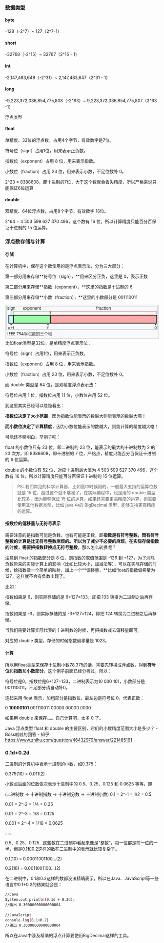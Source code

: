 ### 数据类型

#### byte 
-128（-2^7）~ 127（2^7-1）

#### short
-32768（-2^15）~ 32767（2^15 - 1）

#### int
-2,147,483,648（-2^31）~ 2,147,483,647（2^31 - 1）

#### long
-9,223,372,036,854,775,808（-2^63）~ 9,223,372,036,854,775,807（2^63 -1）

浮点类型

#### float 
单精度、32位的浮点数，占用4个字节，有效数字是7位。

符号位（sign）占用1位，用来表示正负数。

指数位（exponent）占用 8 位，用来表示指数。

小数位（fraction）占用 23 位，用来表示小数，不足位数补 0。

2^23 = 8388608，即十进制的7位，大于这个数就会丢失精度，所以严格来说只能保证6位运算

#### double
双精度、64位浮点数，占用8个字节，有效数字 16位。

2^64 = 4 503 599 627 370 496，这个数有 16 位，所以计算精度只能百分百保证十进制的 15 位运算。


### 浮点数存储与计算

#### 存储

在计算机中，保存这个数使用的是浮点表示法，分为三大部分：

第一部分用来存储**符号位（sign），**用来区分正负，这里是 0，表示正数

第二部分用来存储**指数（exponent），**这里的指数是十进制的 6

第三部分用来存储**小数（fraction），**这里的小数部分是 001110011

![](Assets/1521427356-9554-b0a050cc2d1e944db484c61bf-hd.jpg)
比如float类型是32位，是单精度浮点表示法：

符号位（sign）占用1位，用来表示正负数。

指数位（exponent）占用 8 位，用来表示指数。

小数位（fraction）占用 23 位，用来表示小数，不足位数补 0。

而 double 类型是 64 位，是双精度浮点表示法：

符号位占用 1 位，指数位占用 11 位，小数位占用 52 位。

到这里其实已经可以隐隐看出：

**指数位决定了大小范围**，因为指数位能表示的数越大则能表示的数越大嘛！

**而小数位决定了计算精度**，因为小数位能表示的数越大，则能计算的精度越大咯！

可能还不够明白，举例子吧：

float 的小数位只有 23 位，即二进制的 23 位，能表示的最大的十进制数为 2 的 23 次方，即 8388608，即十进制的 7 位，严格点，精度只能百分百保证十进制的 6 位运算。

double 的小数位有 52 位，对应十进制最大值为 4 503 599 627 370 496，这个数有 16 位，所以计算精度只能百分百保证十进制的 15 位运算。

> PS: 我们常见的科学计算器，比如高中时候用的，一般最大支持的运算位数就是 15 位，超过这个就不够准了。在实际编程中，也是用的 double 类型比较多，因为能够保证 15 位的运算。如果还需要更高精度的运算，则需要使用其他数据类型，比如 java 中的 BigDecimal 类型，能够支持更高精度的运算。

#### 指数位的偏移量与无符号表示

需要注意的是指数可能是负数，也有可能是正数，即**指数是有符号整数，**而有符号整数的计算是比无符号整数麻烦的。所以为了减少不必要的麻烦，在实际存储指数的时候，需要把指数转换成**无符号整数**。那么怎么转换呢？

注意到 float 的指数部分是 8 位，则指数的取值范围是 -126 到 +127，为了消除负数带来的实际计算上的影响（比如比较大小，加减法等），可以在实际存储的时候，给指数做一个简单的映射，加上一个**偏移量，**比如float的指数偏移量为 127，这样就不会有负数出现了。

比如：

指数如果是 6，则实际存储的是 6+127=133，即把 133 转换为二进制之后再存储。

指数如果是 -3，则实际存储的是 -3+127=124，即把 124 转换为二进制之后再存储。

当我们需要计算实际代表的十进制数的时候，再把指数减去偏移量即可。

对应的 double 类型，存储的时候指数偏移量是 1023。

#### 计算

所以用float类型来保存十进制小数78.375的话，需要先转换成浮点数，得到**符号位**和**指数**和**小数部分**。这个例子前面已经分析过，所以：

符号位是0，指数位是6+127=133，二进制表示为10 000 101，小数部分是001110011，不足部分请自动补0。

连起来用 float 表示，加粗部分是指数位，最左边是符号位 0，代表正数：

0 **10000101** 001110011 00000 00000 0000

如果用 double 来保存。。。自己计算吧，太多 0 了。

Java 浮点类型 float 和 double 的主要区别，它们的小数精度范围大小是多少？ - Boss呱呱的回答 - 知乎 https://www.zhihu.com/question/46432979/answer/221485161

### 0.1d+0.2d

二进制的计算机中表示十进制的小数，如0.375：

0.375(10) = 0.011(2)

小数点后面的位数依次表示十进制中的 0.5、0.25、0.125 和 0.0625 等等，即

(二进制数 => 十进制指数 => 十进制分数 => 十进制小数)
0.1 = 2^-1 = 1/2 = 0.5

0.01 = 2^-2 = 1/4 = 0.25

0.01 = 2^-3 = 1/8 = 0.125

0.001 = 2^-4 = 1/16 = 0.0625

......

0.5、0.25、0.125...这些数在二进制中看起来像是“整数”，每一位都是前一位的一半，但是0.1和0.2这样的数在二进制中的表示就比较复杂了。

0.1(10) = 0.00011001100...(2)

0.2(10) = 0.0011001100...(2)

在二进制中，0.1和0.2这样的数都没法精确表示，所以在Java、JavaScript等一些语言中0.1+0.2的结果就会是：

```bash
//Java
System.out.println(0.1d + 0.2d);
//输出 0.30000000000000004

//JavaScript
console.log(0.1+0.2)
//输出 0.30000000000000004
```

所以在Java中涉及精确的浮点计算要使用BigDecimal这样的工具。